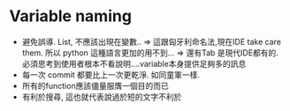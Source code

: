 # Variable naming
- 避免誤導. List, 不應該出現在變數..
	=> 這跟匈牙利命名法,現在IDE take care them. 所以 python 這種語言更加的用不到...
	=> 還有Tab 是現代IDE都有的. 必須思考到使用者根本不看說明....variable本身提供足夠多的訊息
- 每一次 commit 都要比上一次更乾淨.  如同童軍一樣.
- 所有的function應該儘量服膺一個目的而已
- 有利於搜尋,  這也就代表說過於短的文字不利於
<!--stackedit_data:
eyJoaXN0b3J5IjpbLTEzMzM4NDQ1NjksLTIxMzc5NDQ1MTAsMz
QxOTM1ODY4LDE2MDUxMTE1MTQsMTMzMTQ4MzQyMV19
-->